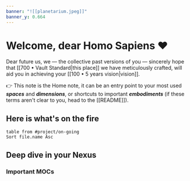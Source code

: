```yaml
---
banner: "![[planetarium.jpeg]]"
banner_y: 0.664
---
```

# Welcome, dear Homo Sapiens ❤️ 

Dear future us, we — the collective past versions of you — sincerely hope that  [[700 • Vault Standard|this place]] we have meticulously crafted, will aid you in achieving your [[100 • 5 years vision|vision]].

👉 This note is the Home note, it can be an entry point to your most used ***spaces*** and ***dimensions***, or shortcuts to important ***embodiments*** (if these terms aren't clear to you, head to the [[README]]). 

## Here is what's on the fire
```dataview
table from #project/on-going
Sort file.name Asc
```
## Deep dive in your Nexus
### Important MOCs